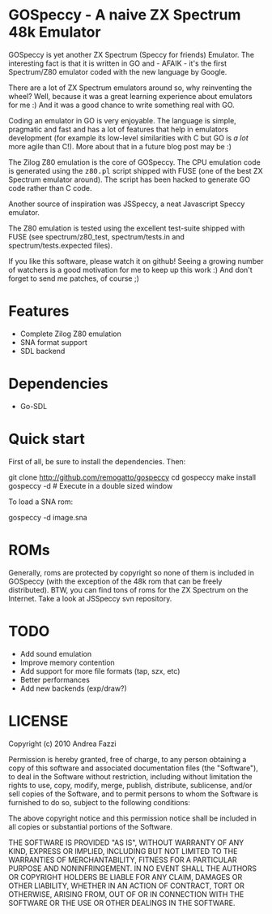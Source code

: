 # GOSpeccy - A naive ZX Spectrum 48k Emulator

GOSpeccy is yet another ZX Spectrum (Speccy for friends) Emulator. The
interesting fact is that it is written in GO and - AFAIK - it's the
first Spectrum/Z80 emulator coded with the new language by Google.

There are a lot of ZX Spectrum emulators around so, why reinventing
the wheel? Well, because it was a great learning experience about
emulators for me :) And it was a good chance to write something real
with GO.

Coding an emulator in GO is very enjoyable. The language is simple,
pragmatic and fast and has a lot of features that help in emulators
development (for example its low-level similarities with C but GO is
*a lot* more agile than C!). More about that in a future blog post may
be :)

The Zilog Z80 emulation is the core of GOSpeccy. The CPU emulation
code is generated using the <tt>z80.pl</tt> script shipped with FUSE
(one of the best ZX Spectrum emulator around). The script has been
hacked to generate GO code rather than C code.

Another source of inspiration was JSSpeccy, a neat Javascript Speccy
emulator.

The Z80 emulation is tested using the excellent test-suite shipped
with FUSE (see spectrum/z80_test, spectrum/tests.in and
spectrum/tests.expected files).

If you like this software, please watch it on github! Seeing a growing
number of watchers is a good motivation for me to keep up this work :)
And don't forget to send me patches, of course ;)

# Features

* Complete Zilog Z80 emulation
* SNA format support
* SDL backend

# Dependencies

* Go-SDL

# Quick start

First of all, be sure to install the dependencies. Then:

  git clone http://github.com/remogatto/gospeccy
  cd gospeccy
  make install
  gospeccy -d # Execute in a double sized window

To load a SNA rom:

  gospeccy -d image.sna

# ROMs

Generally, roms are protected by copyright so none of them is included
in GOSpeccy (with the exception of the 48k rom that can be freely
distributed). BTW, you can find tons of roms for the ZX Spectrum on
the Internet. Take a look at JSSpeccy svn repository.

# TODO

* Add sound emulation
* Improve memory contention
* Add support for more file formats (tap, szx, etc)
* Better performances
* Add new backends (exp/draw?)

# LICENSE

Copyright (c) 2010 Andrea Fazzi

Permission is hereby granted, free of charge, to any person obtaining
a copy of this software and associated documentation files (the
"Software"), to deal in the Software without restriction, including
without limitation the rights to use, copy, modify, merge, publish,
distribute, sublicense, and/or sell copies of the Software, and to
permit persons to whom the Software is furnished to do so, subject to
the following conditions:

The above copyright notice and this permission notice shall be
included in all copies or substantial portions of the Software.

THE SOFTWARE IS PROVIDED "AS IS", WITHOUT WARRANTY OF ANY KIND,
EXPRESS OR IMPLIED, INCLUDING BUT NOT LIMITED TO THE WARRANTIES OF
MERCHANTABILITY, FITNESS FOR A PARTICULAR PURPOSE AND
NONINFRINGEMENT. IN NO EVENT SHALL THE AUTHORS OR COPYRIGHT HOLDERS BE
LIABLE FOR ANY CLAIM, DAMAGES OR OTHER LIABILITY, WHETHER IN AN ACTION
OF CONTRACT, TORT OR OTHERWISE, ARISING FROM, OUT OF OR IN CONNECTION
WITH THE SOFTWARE OR THE USE OR OTHER DEALINGS IN THE SOFTWARE.

